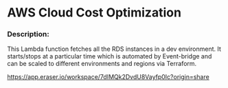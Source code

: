 # AWS Cloud Cost Optimization 


### Description:

This Lambda function fetches all the RDS instances in a dev environment. It starts/stops at a particular time which is automated by Event-bridge and can be scaled to different environments and regions via Terraform.

https://app.eraser.io/workspace/7dIMQk2DvdU8Vayfp0Ic?origin=share

